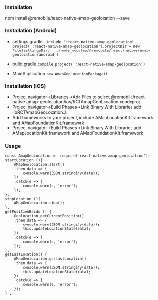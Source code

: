 ### Installation
npm install @remobile/react-native-amap-geolocation --save

### Installation (Android)
- settings.gradle `
include ':react-native-amap-geolocation'
project(':react-native-amap-geolocation').projectDir = new File(settingsDir, '../node_modules/@remobile/react-native-amap-geolocation/android')`

- build.gradle `compile project(':react-native-amap-geolocation')`

- MainApplication `new AmapGeoLocationPackage()`

### Installation (iOS)
- Project navigator->Libraries->Add Files to select @remobile/react-native-amap-geolocation/ios/RCTAmapGeoLocation.xcodeproj
- Project navigator->Build Phases->Link Binary With Libraries add libRCTAmapGeoLocation.a
- Add frameworks to your project, include AMapLocationKit.framework and AMapFoundationKit.framework
- Project navigator->Build Phases->Link Binary With Libraries add AMapLocationKit.framework and AMapFoundationKit.framework
### Usage

    const AmapGeoLocation =  require('react-native-amap-geolocation');
    startLocation (){
        AMapGeolocation.start()
        .then(data => {
            console.warn(JSON.stringify(data));
        })
        .catch(e => {
            console.warn(e, 'error');
        });
    },
    stopLocation (){
        AMapGeolocation.stop();
    },
    getPositionBaidu () {
        Geolocation.getCurrentPosition()
        .then(data => {
            console.warn(JSON.stringify(data));
            this.updateLocationState(data);
        })
        .catch(e => {
            console.warn(e, 'error');
        });
    },
    getLastLocation() {
        AMapGeolocation.getLastLocation()
        .then(data => {
            console.warn(JSON.stringify(data));
            this.updateLocationState(data);
        })
        .catch(e => {
            console.warn(e, 'error');
        });
    } ,
